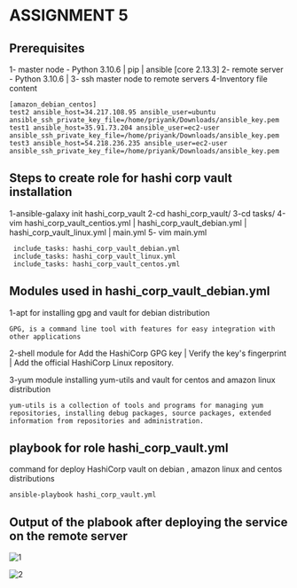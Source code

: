 # ASSIGNMENT 5 

## Prerequisites 

1- master node - Python 3.10.6 | pip | ansible [core 2.13.3]
2- remote server - Python 3.10.6 | 
3- ssh master node to remote servers 
4-Inventory file content

```
[amazon_debian_centos]
test2 ansible_host=34.217.108.95 ansible_user=ubuntu ansible_ssh_private_key_file=/home/priyank/Downloads/ansible_key.pem
test1 ansible_host=35.91.73.204 ansible_user=ec2-user ansible_ssh_private_key_file=/home/priyank/Downloads/ansible_key.pem
test3 ansible_host=54.218.236.235 ansible_user=ec2-user ansible_ssh_private_key_file=/home/priyank/Downloads/ansible_key.pem

```
## Steps to create role for hashi corp vault installation

1-ansible-galaxy init hashi_corp_vault
2-cd hashi_corp_vault/
3-cd tasks/
4-vim hashi_corp_vault_centios.yml | hashi_corp_vault_debian.yml | hashi_corp_vault_linux.yml | main.yml
5- vim main.yml

 ```
  include_tasks: hashi_corp_vault_debian.yml
  include_tasks: hashi_corp_vault_linux.yml
  include_tasks: hashi_corp_vault_centos.yml
 
 ```

## Modules used in hashi_corp_vault_debian.yml

1-apt for installing gpg  and vault for debian distribution
```
GPG, is a command line tool with features for easy integration with other applications
```
2-shell module for Add the HashiCorp GPG key | Verify the key's fingerprint  | Add the official HashiCorp Linux repository.

3-yum module installing yum-utils and vault for centos and amazon linux distribution
```
yum-utils is a collection of tools and programs for managing yum repositories, installing debug packages, source packages, extended information from repositories and administration.
```
## playbook for role hashi_corp_vault.yml

command for deploy HashiCorp vault on debian , amazon linux and centos distributions
```
ansible-playbook hashi_corp_vault.yml
```
## Output of the plabook after deploying the service on the remote server



![1](https://user-images.githubusercontent.com/114915047/194117285-b68e78a5-569e-44fa-82fd-af6e0f2e5ce9.png)



![2](https://user-images.githubusercontent.com/114915047/194117313-9da4396d-f801-49a8-8c53-ce5b471aed84.png)



